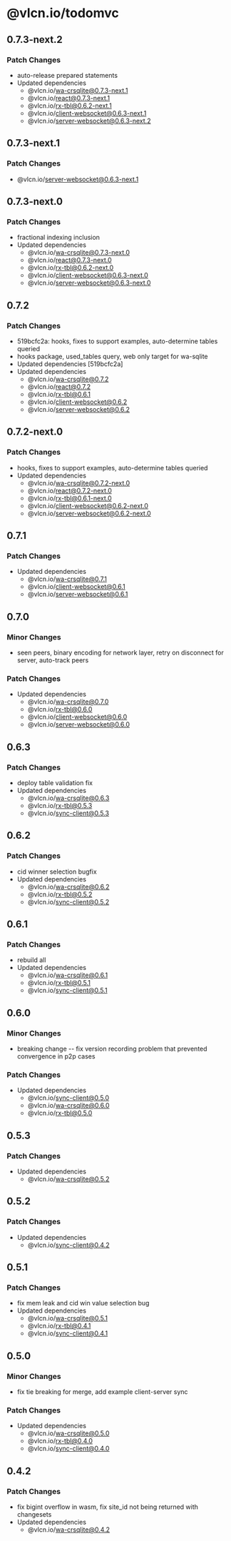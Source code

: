 # @vlcn.io/todomvc

## 0.7.3-next.2

### Patch Changes

- auto-release prepared statements
- Updated dependencies
  - @vlcn.io/wa-crsqlite@0.7.3-next.1
  - @vlcn.io/react@0.7.3-next.1
  - @vlcn.io/rx-tbl@0.6.2-next.1
  - @vlcn.io/client-websocket@0.6.3-next.1
  - @vlcn.io/server-websocket@0.6.3-next.2

## 0.7.3-next.1

### Patch Changes

- @vlcn.io/server-websocket@0.6.3-next.1

## 0.7.3-next.0

### Patch Changes

- fractional indexing inclusion
- Updated dependencies
  - @vlcn.io/wa-crsqlite@0.7.3-next.0
  - @vlcn.io/react@0.7.3-next.0
  - @vlcn.io/rx-tbl@0.6.2-next.0
  - @vlcn.io/client-websocket@0.6.3-next.0
  - @vlcn.io/server-websocket@0.6.3-next.0

## 0.7.2

### Patch Changes

- 519bcfc2a: hooks, fixes to support examples, auto-determine tables queried
- hooks package, used_tables query, web only target for wa-sqlite
- Updated dependencies [519bcfc2a]
- Updated dependencies
  - @vlcn.io/wa-crsqlite@0.7.2
  - @vlcn.io/react@0.7.2
  - @vlcn.io/rx-tbl@0.6.1
  - @vlcn.io/client-websocket@0.6.2
  - @vlcn.io/server-websocket@0.6.2

## 0.7.2-next.0

### Patch Changes

- hooks, fixes to support examples, auto-determine tables queried
- Updated dependencies
  - @vlcn.io/wa-crsqlite@0.7.2-next.0
  - @vlcn.io/react@0.7.2-next.0
  - @vlcn.io/rx-tbl@0.6.1-next.0
  - @vlcn.io/client-websocket@0.6.2-next.0
  - @vlcn.io/server-websocket@0.6.2-next.0

## 0.7.1

### Patch Changes

- Updated dependencies
  - @vlcn.io/wa-crsqlite@0.7.1
  - @vlcn.io/client-websocket@0.6.1
  - @vlcn.io/server-websocket@0.6.1

## 0.7.0

### Minor Changes

- seen peers, binary encoding for network layer, retry on disconnect for server, auto-track peers

### Patch Changes

- Updated dependencies
  - @vlcn.io/wa-crsqlite@0.7.0
  - @vlcn.io/rx-tbl@0.6.0
  - @vlcn.io/client-websocket@0.6.0
  - @vlcn.io/server-websocket@0.6.0

## 0.6.3

### Patch Changes

- deploy table validation fix
- Updated dependencies
  - @vlcn.io/wa-crsqlite@0.6.3
  - @vlcn.io/rx-tbl@0.5.3
  - @vlcn.io/sync-client@0.5.3

## 0.6.2

### Patch Changes

- cid winner selection bugfix
- Updated dependencies
  - @vlcn.io/wa-crsqlite@0.6.2
  - @vlcn.io/rx-tbl@0.5.2
  - @vlcn.io/sync-client@0.5.2

## 0.6.1

### Patch Changes

- rebuild all
- Updated dependencies
  - @vlcn.io/wa-crsqlite@0.6.1
  - @vlcn.io/rx-tbl@0.5.1
  - @vlcn.io/sync-client@0.5.1

## 0.6.0

### Minor Changes

- breaking change -- fix version recording problem that prevented convergence in p2p cases

### Patch Changes

- Updated dependencies
  - @vlcn.io/sync-client@0.5.0
  - @vlcn.io/wa-crsqlite@0.6.0
  - @vlcn.io/rx-tbl@0.5.0

## 0.5.3

### Patch Changes

- Updated dependencies
  - @vlcn.io/wa-crsqlite@0.5.2

## 0.5.2

### Patch Changes

- Updated dependencies
  - @vlcn.io/sync-client@0.4.2

## 0.5.1

### Patch Changes

- fix mem leak and cid win value selection bug
- Updated dependencies
  - @vlcn.io/wa-crsqlite@0.5.1
  - @vlcn.io/rx-tbl@0.4.1
  - @vlcn.io/sync-client@0.4.1

## 0.5.0

### Minor Changes

- fix tie breaking for merge, add example client-server sync

### Patch Changes

- Updated dependencies
  - @vlcn.io/wa-crsqlite@0.5.0
  - @vlcn.io/rx-tbl@0.4.0
  - @vlcn.io/sync-client@0.4.0

## 0.4.2

### Patch Changes

- fix bigint overflow in wasm, fix site_id not being returned with changesets
- Updated dependencies
  - @vlcn.io/wa-crsqlite@0.4.2

